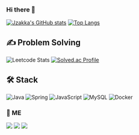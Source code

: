 ### Hi there 👋

[![Jzakka's GitHub stats](https://github-readme-stats.vercel.app/api?username=Jzakka&show_icons=true&theme=prussian)](https://github.com/anuraghazra/github-readme-stats)
[![Top Langs](https://github-readme-stats.vercel.app/api/top-langs/?username=Jzakka&layout=compact&show_icons=true&theme=prussian)](https://github.com/anuraghazra/github-readme-stats)

## ✍️ Problem Solving

![Leetcode Stats](https://leetcard.jacoblin.cool/Jzakka)
[![Solved.ac Profile](http://mazassumnida.wtf/api/v2/generate_badge?boj=mouse810)](https://solved.ac/mouse810/)



## 🛠️ Stack

![Java](https://img.shields.io/badge/java-%23ED8B00.svg?style=for-the-badge&logo=openjdk&logoColor=white)
![Spring](https://img.shields.io/badge/spring-%236DB33F.svg?style=for-the-badge&logo=spring&logoColor=white)
![JavaScript](https://img.shields.io/badge/javascript-%23323330.svg?style=for-the-badge&logo=javascript&logoColor=%23F7DF1E)
![MySQL](https://img.shields.io/badge/mysql-%2300f.svg?style=for-the-badge&logo=mysql&logoColor=white)
![Docker](https://img.shields.io/badge/docker-%230db7ed.svg?style=for-the-badge&logo=docker&logoColor=white)

### 👾 ME
<a href="https://velog.io/@mouse4786" target="_blank"><img src="https://img.shields.io/badge/Velog-20c997?style=flat-square&logo=Vimeo&logoColor=white"/></a>
<a href="mailto:mouse4786@gmail.com" target="_blank"><img src="https://img.shields.io/badge/GMail-EA4335?style=flat-square&logo=GMail&logoColor=white"/></a>
<a href="github.com/Jzakka" target="_blank"><img src="https://img.shields.io/badge/GitHub-181717?style=flat-square&logo=GitHub&logoColor=white"/></a>
